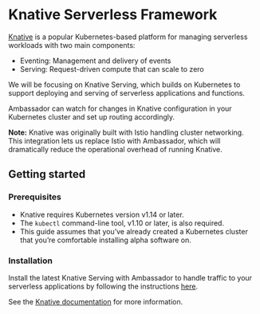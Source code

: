 # Knative Serverless Framework

[Knative](https://knative.dev/) is a popular Kubernetes-based platform for managing serverless workloads with two main components:

* Eventing: Management and delivery of events
* Serving: Request-driven compute that can scale to zero

We will be focusing on Knative Serving, which builds on Kubernetes to support deploying and serving of serverless applications and functions.

Ambassador can watch for changes in Knative configuration in your Kubernetes cluster and set up routing accordingly.

**Note:** Knative was originally built with Istio handling cluster networking. This integration lets us replace Istio with Ambassador, which will dramatically reduce the operational overhead of running Knative.

## Getting started

### Prerequisites

* Knative requires Kubernetes version v1.14 or later.
* The `kubectl` command-line tool, v1.10 or later, is also required.
* This guide assumes that you’ve already created a Kubernetes cluster that you’re comfortable installing alpha software on.

### Installation

Install the latest Knative Serving with Ambassador to handle traffic to your serverless applications by following the instructions [here](https://knative.dev/docs/admin/install/knative-with-operators/).

See the [Knative documentation](https://knative.dev/docs/) for more information.
